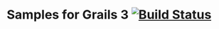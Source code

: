 # Samples for Grails 3 [![Build Status](https://travis-ci.org/yamkazu/grails3-samples.svg?branch=master)](https://travis-ci.org/yamkazu/grails3-samples)
